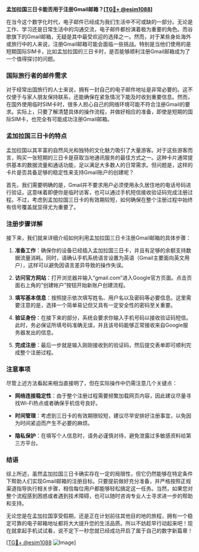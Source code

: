 **孟加拉国三日卡能否用于注册Gmail邮箱？[[TG💪+ @esim1088](https://t.me/s/esim1088)]**

在当今这个数字化时代，电子邮件已经成为我们生活中不可或缺的一部分。无论是工作、学习还是日常生活中的沟通交流，电子邮件都扮演着极为重要的角色。而谷歌旗下的Gmail邮箱，无疑是其中最受欢迎的选择之一。然而，对于某些身处海外或旅行中的人来说，注册Gmail邮箱可能会面临一些挑战。特别是当他们使用的是短期国际SIM卡，比如孟加拉国的三日卡时，是否能够顺利注册Gmail邮箱成为了一个值得探讨的问题。

### 国际旅行者的邮件需求

对于经常出国旅行的人士来说，拥有一封自己的电子邮件地址是非常必要的。这不仅便于与家人朋友保持联系，还能确保在紧急情况下能及时收到重要信息。然而，在国外使用临时SIM卡时，很多人担心自己的网络环境可能不符合注册Gmail的要求。实际上，只要了解清楚具体的操作流程，并做好相应的准备，即使是短期的国际SIM卡，也完全有可能成功注册Gmail邮箱。

### 孟加拉国三日卡的特点

孟加拉国以其丰富的自然风光和独特的文化魅力吸引了大量游客。对于这些游客而言，购买一张短期的三日卡是获取当地通讯服务的最佳方式之一。这种卡片通常提供基本的数据流量和通话功能，足以满足大多数人的日常需求。但问题是，这样的卡片是否具备足够的稳定性来支持Gmail账户的创建呢？

首先，我们需要明确的是，Gmail并不要求用户必须使用永久居住地的电话号码进行验证。这意味着即便你是临时访客，也可以通过手机短信接收验证码完成注册过程。不过，考虑到孟加拉国三日卡的有效期较短，如何确保在整个注册过程中始终有信号覆盖就显得尤为重要了。

### 注册步骤详解

接下来，我们就来详细介绍如何利用孟加拉国三日卡注册Gmail邮箱的具体步骤：

1. **准备工作**：确保你的设备已经插入孟加拉国三日卡，并且有足够的余额支持数据流量消耗。同时，请确认手机系统语言设置为英语（Gmail主要面向英文用户），这样可以避免因语言差异导致的操作失误。
   
2. **访问官方网站**：打开浏览器并输入“gmail.com”进入Google官方页面。点击页面右上角的“创建帐户”按钮开始新账户创建流程。

3. **填写基本信息**：按照提示依次填写姓名、用户名以及密码等必要信息。这里需要注意的是，选择一个简单易记但又具有一定安全性的密码至关重要。

4. **验证身份**：在接下来的部分，系统会要求你输入手机号码以接收验证码短信。此时，务必保证所填号码准确无误，并且该号码能够正常接收来自Google服务器发出的信息。

5. **完成注册**：最后一步就是输入刚刚接收到的验证码，然后提交表单即可顺利完成整个注册过程。

### 注意事项

尽管上述方法看起来相当直接明了，但在实际操作中仍需注意几个关键点：

- **网络连接稳定性**：由于整个注册过程需要频繁加载网页内容，因此建议尽量寻找Wi-Fi热点或者确保手机信号良好。
  
- **时间管理**：考虑到三日卡的有效期限较短，建议尽早安排好注册事宜，以免因为时间紧迫而产生不必要的麻烦。

- **隐私保护**：在填写个人信息时，请务必谨慎对待，避免泄露过多敏感资料给第三方平台。

### 结语

综上所述，虽然孟加拉国三日卡确实存在一定的局限性，但它仍然能够在特定条件下帮助人们实现Gmail邮箱的注册目标。只要提前做好充分准备，并严格按照正规渠道指导执行相关步骤，相信每位用户都能够轻松搞定这一任务。当然，如果您对整个流程感到困惑或者遇到技术障碍，也可以随时咨询专业人士寻求进一步的帮助和支持。

无论您是在孟加拉国享受假期，还是正在计划前往其他目的地的旅程，拥有一个稳定可靠的电子邮箱地址都将大大提升您的生活品质。所以不妨趁早行动起来吧！现在就拿起手机试试看，说不定下一秒您就已经成功开启了属于自己的数字新篇章！

[[TG💪+ @esim1088](https://t.me/s/esim1088) ![Image](https://i.postimg.cc/4NQfJmqS/Snipaste-2025-05-13-00-14-12.png)]